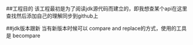 ##工程目的
该工程最初是为了阅读jdk源代码而建立的，即我想查某个api在这里查找然后添加自己的理解同步到github上

##jdk版本跟新
当有新版本时候可以 compare and  replace的方式，使用的工具是 becompare

##